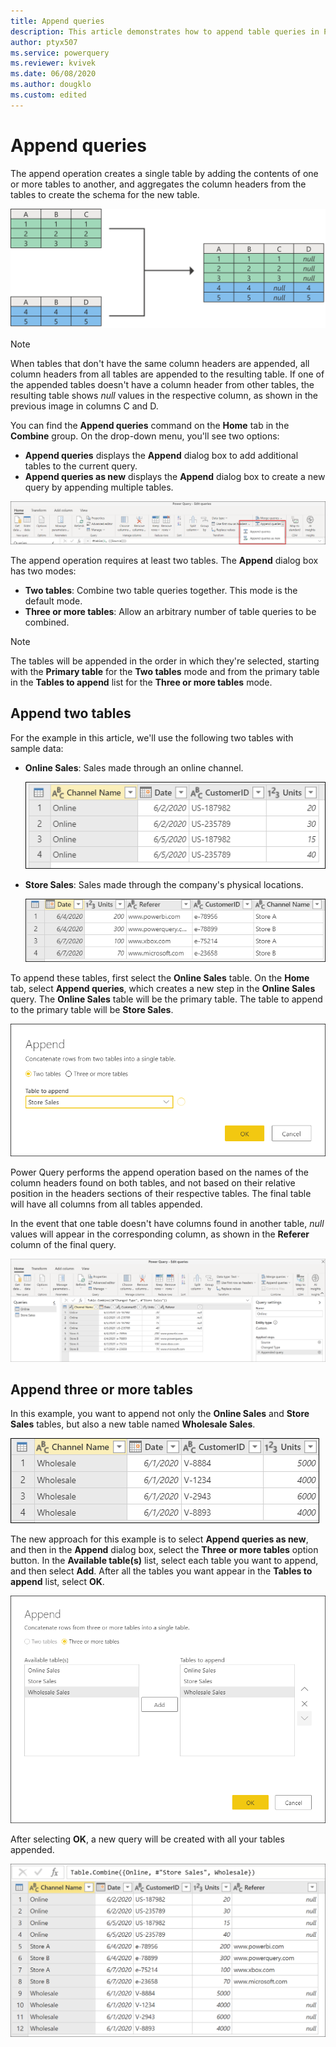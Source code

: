 ```yaml
---
title: Append queries
description: This article demonstrates how to append table queries in Power Query.
author: ptyx507
ms.service: powerquery
ms.reviewer: kvivek
ms.date: 06/08/2020
ms.author: dougklo
ms.custom: edited
---
```


# Append queries

The append operation creates a single table by adding the contents of one or more tables to another, and aggregates the column headers from the tables to create the schema for the new table.

![Diagram showing the result of an append operation with null values in columns that don’t exist in one of the original tables.](images/append-queries-diagram.png "Append operation sample diagram")

>[!NOTE]
>When tables that don't have the same column headers are appended, all column headers from all tables are appended to the resulting table. If one of the appended tables doesn't have a column header from other tables, the resulting table shows *null* values in the respective column, as shown in the previous image in columns C and D.

You can find the **Append queries** command on the **Home** tab in the **Combine** group. On the drop-down menu, you'll see two options:

* **Append queries** displays the **Append** dialog box to add additional tables to the current query.
* **Append queries as new** displays the **Append** dialog box to create a new query by appending multiple tables.

![Append queries commands.](images/me-append-queries-icons.png "Append queries commands")

The append operation requires at least two tables. The **Append** dialog box has two modes:

* **Two tables**: Combine two table queries together. This mode is the default mode.
* **Three or more tables**: Allow an arbitrary number of table queries to be combined.

>[!Note]
>The tables will be appended in the order in which they're selected, starting with the **Primary table** for the **Two tables** mode and from the primary table in the **Tables to append** list for the **Three or more tables** mode.

## Append two tables

For the example in this article, we'll use the following two tables with sample data:

* **Online Sales**: Sales made through an online channel.

    ![Sample online sales table with channel name (online), date, customer ID, and units columns.](images/me-append-queries-sample-online-sales.png "Sample online sales table")

* **Store Sales**: Sales made through the company's physical locations.

    ![Sample store sales table with date, units, referer, customer ID, and channel name (store) columns.](images/me-append-queries-sample-store-sales.png "Sample store sales table")

To append these tables, first select the **Online Sales** table. On the **Home** tab, select **Append queries**, which creates a new step in the **Online Sales** query. The **Online Sales** table will be the primary table. The table to append to the primary table will be **Store Sales**.

![Append two tables.](images/me-append-queries-sample-two-tables-window.png "Append two tables")

Power Query performs the append operation based on the names of the column headers found on both tables, and not based on their relative position in the headers sections of their respective tables. The final table will have all columns from all tables appended. 

In the event that one table doesn't have columns found in another table, *null* values will appear in the corresponding column, as shown in the **Referer** column of the final query.

![Table with combined common columns and data, except for the Referer column which contains null values for the online sales rows.](images/me-append-queries-sample-two-tables-output.png "Output from append two tables operation")

## Append three or more tables

In this example, you want to append not only the **Online Sales** and **Store Sales** tables, but also a new table named **Wholesale Sales**.

![Sample wholesale sales table with channel name (wholesale), date, customer ID, and units columns.](images/me-append-queries-sample-wholesale-sales.png "Sample wholesale sales table")

The new approach for this example is to select **Append queries as new**, and then in the **Append** dialog box, select the **Three or more tables** option button. In the **Available table(s)** list, select each table you want to append, and then select **Add**. After all the tables you want appear in the **Tables to append** list, select **OK**.

![Three or more tables mode.](images/me-append-queries-sample-three-more-tables-window.png "Three or more tables mode")

After selecting **OK**, a new query will be created with all your tables appended.

![Table with combined common columns and data from the three tables, except null values in the online and wholesale rows of the Referer column.](images/me-append-queries-sample-three-more-tables-output.png "Three or more tables sample append output")
